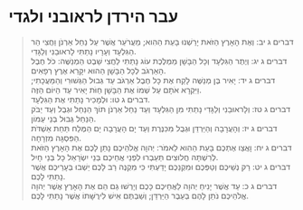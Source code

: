 # עבר הירדן לראובני ולגדי

> דברים ג יב: וְאֶת הָאָרֶץ הַזֹּאת יָרַשְׁנוּ בָּעֵת הַהִוא; מֵעֲרֹעֵר אֲשֶׁר עַל נַחַל אַרְנֹן וַחֲצִי הַר הַגִּלְעָד וְעָרָיו נָתַתִּי לָראוּבֵנִי וְלַגָּדִי.  
> דברים ג יג: וְיֶתֶר הַגִּלְעָד וְכָל הַבָּשָׁן מַמְלֶכֶת עוֹג נָתַתִּי לַחֲצִי שֵׁבֶט הַמְנַשֶּׁה:  כֹּל חֶבֶל הָאַרְגֹּב לְכָל הַבָּשָׁן הַהוּא יִקָּרֵא אֶרֶץ רְפָאִים.  
> דברים ג יד: יָאִיר בֶּן מְנַשֶּׁה לָקַח אֶת כָּל חֶבֶל אַרְגֹּב עַד גְּבוּל הַגְּשׁוּרִי וְהַמַּעֲכָתִי; וַיִּקְרָא אֹתָם עַל שְׁמוֹ אֶת הַבָּשָׁן חַוֹּת יָאִיר עַד הַיּוֹם הַזֶּה.  
> דברים ג טו: וּלְמָכִיר נָתַתִּי אֶת הַגִּלְעָד.  
> דברים ג טז: וְלָראוּבֵנִי וְלַגָּדִי נָתַתִּי מִן הַגִּלְעָד וְעַד נַחַל אַרְנֹן תּוֹךְ הַנַּחַל וּגְבֻל וְעַד יַבֹּק הַנַּחַל גְּבוּל בְּנֵי עַמּוֹן.  
> דברים ג יז: וְהָעֲרָבָה וְהַיַּרְדֵּן וּגְבֻל מִכִּנֶּרֶת וְעַד יָם הָעֲרָבָה יָם הַמֶּלַח תַּחַת אַשְׁדֹּת הַפִּסְגָּה מִזְרָחָה.  
> דברים ג יח: וָאֲצַו אֶתְכֶם בָּעֵת הַהִוא לֵאמֹר:  יְהוָה אֱלֹהֵיכֶם נָתַן לָכֶם אֶת הָאָרֶץ הַזֹּאת לְרִשְׁתָּהּ חֲלוּצִים תַּעַבְרוּ לִפְנֵי אֲחֵיכֶם בְּנֵי יִשְׂרָאֵל כָּל בְּנֵי חָיִל.  
> דברים ג יט: רַק נְשֵׁיכֶם וְטַפְּכֶם וּמִקְנֵכֶם יָדַעְתִּי כִּי מִקְנֶה רַב לָכֶם יֵשְׁבוּ בְּעָרֵיכֶם אֲשֶׁר נָתַתִּי לָכֶם.  
> דברים ג כ: עַד אֲשֶׁר יָנִיחַ יְהוָה לַאֲחֵיכֶם כָּכֶם וְיָרְשׁוּ גַם הֵם אֶת הָאָרֶץ אֲשֶׁר יְהוָה אֱלֹהֵיכֶם נֹתֵן לָהֶם בְּעֵבֶר הַיַּרְדֵּן; וְשַׁבְתֶּם אִישׁ לִירֻשָּׁתוֹ אֲשֶׁר נָתַתִּי לָכֶם.  
 


